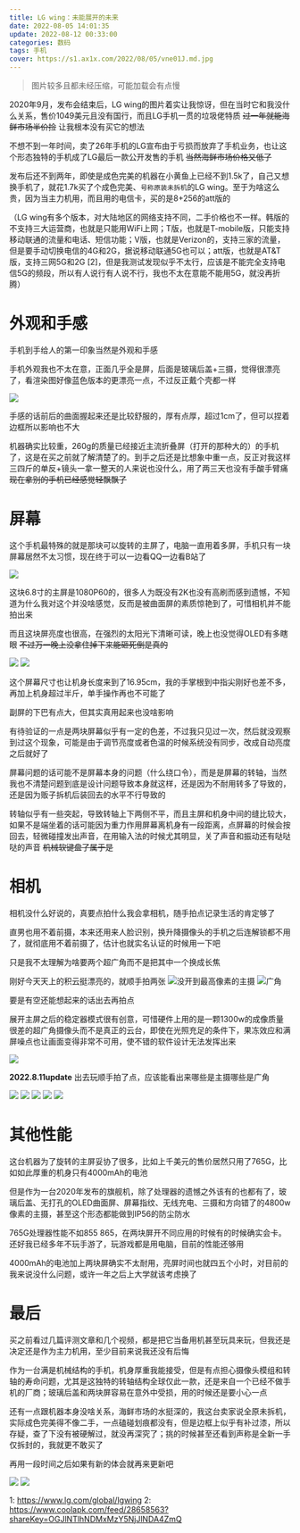 ```yaml
---
title: LG wing：未能展开的未来
date: 2022-08-05 14:01:35
update: 2022-08-12 00:33:00
categories: 数码
tags: 手机
cover: https://s1.ax1x.com/2022/08/05/vne01J.md.jpg
---
```


> 图片较多且都未经压缩，可能加载会有点慢

2020年9月，发布会结束后，LG wing的图片着实让我惊讶，但在当时它和我没什么关系，售价1049美元且没有国行，而且LG手机一贯的垃圾佬特质 ~~过一年就能海鲜市场半价捡~~ 让我根本没有买它的想法

不想不到一年时间，卖了26年手机的LG宣布由于亏损而放弃了手机业务，也让这个形态独特的手机成了LG最后一款公开发售的手机 ~~当然海鲜市场价格又低了~~

发布后还不到两年，即使是成色完美的机器在小黄鱼上已经不到1.5k了，自己又想换手机了，就花1.7k买了个成色完美、``号称原装未拆机``的LG wing。至于为啥这么贵，因为当主力机用，而且用的电信卡，买的是8+256的att版的

<!--more-->

（LG wing有多个版本，对大陆地区的网络支持不同，二手价格也不一样。韩版的不支持三大运营商，也就是只能用WiFi上网；T版，也就是T-mobile版，只能支持移动联通的流量和电话、短信功能；V版，也就是Verizon的，支持三家的流量，但是要手动切换电信的4G和2G，据说移动联通5G也可以；att版，也就是AT&T版，支持三网5G和2G [2]，但是我测试发现似乎不太行，应该是不能完全支持电信5G的频段，所以有人说行有人说不行，我也不太在意能不能用5G，就没再折腾）

# 外观和手感

手机到手给人的第一印象当然是外观和手感

手机外观我也不太在意，正面几乎全是屏，后面是玻璃后盖+三摄，觉得很漂亮了，看渲染图好像蓝色版本的更漂亮一点，不过反正戴个壳都一样

![](https://s1.ax1x.com/2022/08/05/vnewp4.jpg)

手感的话前后的曲面握起来还是比较舒服的，厚有点厚，超过1cm了，但可以捏着边框所以影响也不大

机器确实比较重，260g的质量已经接近主流折叠屏（打开的那种大的）的手机了，这是在买之前就了解清楚了的。到手之后还是比想象中重一点，反正对我这样三四斤的单反+镜头一拿一整天的人来说也没什么，用了两三天也没有手酸手臂痛 ~~现在拿别的手机已经感觉轻飘飘了~~

# 屏幕

这个手机最特殊的就是那块可以旋转的主屏了，电脑一直用着多屏，手机只有一块屏幕居然不太习惯，现在终于可以一边看QQ一边看B站了

![](https://s1.ax1x.com/2022/08/05/vne01J.jpg)

这块6.8寸的主屏是1080P60的，很多人为既没有2K也没有高刷而感到遗憾，不知道为什么我对这个并没啥感觉，反而是被曲面屏的素质惊艳到了，可惜相机并不能拍出来

而且这块屏亮度也很高，在强烈的太阳光下清晰可读，晚上也没觉得OLED有多瞎眼 ~~不过万一晚上没拿住掉下来能砸死倒是真的~~

![](https://s1.ax1x.com/2022/08/05/vneahF.jpg)
![](https://s1.ax1x.com/2022/08/05/vneUtU.jpg)

这个屏幕尺寸也让机身长度来到了16.95cm，我的手掌根到中指尖刚好也差不多，再加上机身超过半斤，单手操作再也不可能了

副屏的下巴有点大，但其实真用起来也没啥影响

有待验证的一点是两块屏幕似乎有一定的色差，不过我只见过一次，然后就没观察到过这个现象，可能是由于调节亮度或者色温的时候系统没有同步，改成自动亮度之后就好了

屏幕问题的话可能不是屏幕本身的问题（什么绕口令），而是是屏幕的转轴，当然我也不清楚问题到底是设计问题导致本身就这样，还是因为不耐用转多了导致的，还是因为贩子拆机后装回去的水平不行导致的

转轴似乎有一些突起，导致转轴上下两侧不平，而且主屏和机身中间的缝比较大，如果不是端坐着的话可能因为重力作用屏幕离机身有一段距离，点屏幕的时候会按回去，轻微碰撞发出声音，在用输入法的时候尤其明显，关了声音和振动还有哒哒哒的声音 ~~机械软键盘了属于是~~ 

# 相机

相机没什么好说的，真要点拍什么我会拿相机，随手拍点记录生活的肯定够了

直男也用不着前摄，本来还用来人脸识别，换升降摄像头的手机之后连解锁都不用了，就彻底用不着前摄了，估计也就实名认证的时候用一下吧

只是我不太理解为啥要两个超广角而不是把其中一个换成长焦

刚好今天天上的积云挺漂亮的，就顺手拍两张
![没开到最高像素的主摄](https://s1.ax1x.com/2022/08/05/vnCxXT.jpg)
![广角](https://s1.ax1x.com/2022/08/05/vneNkT.jpg)

要是有空还能想起来的话出去再拍点

展开主屏之后的稳定器模式很有创意，可惜硬件上用的是一颗1300w的成像质量很差的超广角摄像头而不是真正的云台，即使在光照充足的条件下，果冻效应和满屏噪点也让画面变得非常不可用，使不错的软件设计无法发挥出来

![](https://s1.ax1x.com/2022/08/05/vnC2tA.png)

**2022.8.11update** 出去玩顺手拍了点，应该能看出来哪些是主摄哪些是广角

![](https://s1.ax1x.com/2022/08/12/vG7BE4.jpg)
![](https://s1.ax1x.com/2022/08/12/vG7DUJ.jpg)
![](https://s1.ax1x.com/2022/08/12/vG7yCR.jpg)
![](https://s1.ax1x.com/2022/08/12/vG7r59.jpg)
![](https://s1.ax1x.com/2022/08/12/vG7wbF.jpg)

# 其他性能

这台机器为了旋转的主屏妥协了很多，比如上千美元的售价居然只用了765G，比如如此厚重的机身只有4000mAh的电池

但是作为一台2020年发布的旗舰机，除了处理器的遗憾之外该有的也都有了，玻璃后盖、无打孔的OLED曲面屏、屏幕指纹、无线充电、三摄和方向错了的4800w像素的主摄，甚至这个形态都能做到IP56的防尘防水

765G处理器性能不如855 865，在两块屏开不同应用的时候有的时候确实会卡。还好我已经多年不玩手游了，玩游戏都是用电脑，目前的性能还够用

4000mAh的电池加上两块屏确实不太耐用，亮屏时间也就四五个小时，对目前的我来说没什么问题，或许一年之后上大学就该考虑换了

# 最后

买之前看过几篇评测文章和几个视频，都是把它当备用机甚至玩具来玩，但我还是决定还是作为主力机用，至少目前来说我还没有后悔

作为一台满是机械结构的手机，机身厚重我能接受，但是有点担心摄像头模组和转轴的寿命问题，尤其是这独特的转轴结构全球仅此一款，还是来自一个已经不做手机的厂商；玻璃后盖和两块屏容易在意外中受损，用的时候还是要小心一点

还有一点跟机器本身没啥关系，海鲜市场的水挺深的，我这台卖家说全原未拆机，实际成色完美得不像二手，一点磕碰划痕都没有，但是边框上似乎有补过漆，所以存疑，查了下没有被硬解过，就没再深究了；挑的时候甚至还看到声称是全新一手仅拆封的，我就更不敢买了

再用一段时间之后如果有新的体会就再来更新吧

![](https://s1.ax1x.com/2022/08/05/vn9e8x.png)
![](https://s1.ax1x.com/2022/08/05/vnpWEd.png)

1: https://www.lg.com/global/lgwing
2: https://www.coolapk.com/feed/28658563?shareKey=OGJlNTlhNDMxMzY5NjJlNDA4ZmQ